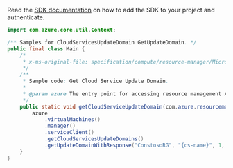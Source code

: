 Read the [SDK documentation](https://github.com/Azure/azure-sdk-for-java/blob/azure-resourcemanager_2.12.0/sdk/resourcemanager/azure-resourcemanager/README.md) on how to add the SDK to your project and authenticate.

```java
import com.azure.core.util.Context;

/** Samples for CloudServicesUpdateDomain GetUpdateDomain. */
public final class Main {
    /*
     * x-ms-original-file: specification/compute/resource-manager/Microsoft.Compute/stable/2021-03-01/examples/GetCloudServiceUpdateDomain.json
     */
    /**
     * Sample code: Get Cloud Service Update Domain.
     *
     * @param azure The entry point for accessing resource management APIs in Azure.
     */
    public static void getCloudServiceUpdateDomain(com.azure.resourcemanager.AzureResourceManager azure) {
        azure
            .virtualMachines()
            .manager()
            .serviceClient()
            .getCloudServicesUpdateDomains()
            .getUpdateDomainWithResponse("ConstosoRG", "{cs-name}", 1, Context.NONE);
    }
}
```
